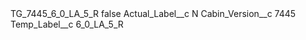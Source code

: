 <?xml version="1.0" encoding="UTF-8"?>
<CustomMetadata xmlns="http://soap.sforce.com/2006/04/metadata" xmlns:xsi="http://www.w3.org/2001/XMLSchema-instance" xmlns:xsd="http://www.w3.org/2001/XMLSchema">
    <label>TG_7445_6_0_LA_5_R</label>
    <protected>false</protected>
    <values>
        <field>Actual_Label__c</field>
        <value xsi:type="xsd:string">N</value>
    </values>
    <values>
        <field>Cabin_Version__c</field>
        <value xsi:type="xsd:string">7445</value>
    </values>
    <values>
        <field>Temp_Label__c</field>
        <value xsi:type="xsd:string">6_0_LA_5_R</value>
    </values>
</CustomMetadata>
